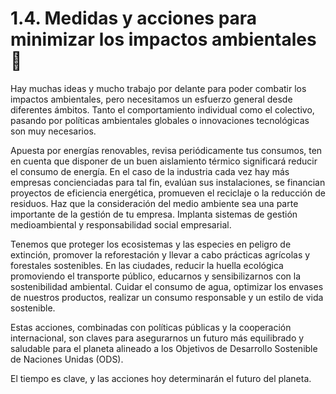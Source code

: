 # 1.4. Medidas y acciones para minimizar los impactos ambientales 📜

Hay muchas ideas y mucho trabajo por delante para poder combatir los impactos ambientales, pero necesitamos un esfuerzo general desde diferentes ámbitos. Tanto el comportamiento individual como el colectivo, pasando por políticas ambientales globales o innovaciones tecnológicas son muy necesarios. 

Apuesta por energías renovables, revisa periódicamente tus consumos, ten en cuenta que disponer de un buen aislamiento térmico significará reducir el consumo de energía. 
En el caso de la industria cada vez hay más empresas concienciadas para tal fin, evalúan sus instalaciones, se financian proyectos de eficiencia energética, promueven el reciclaje o la reducción de residuos. Haz que la consideración del medio ambiente sea una parte importante de la gestión de tu empresa. Implanta sistemas de gestión medioambiental y responsabilidad social empresarial.

Tenemos que proteger los ecosistemas y las especies en peligro de extinción, promover la reforestación y llevar a cabo prácticas agrícolas y forestales sostenibles. En las ciudades, reducir la huella ecológica promoviendo el transporte público, educarnos y sensibilizarnos con la sostenibilidad ambiental. Cuidar el consumo de agua, optimizar los envases de nuestros productos, realizar un consumo responsable y un estilo de vida sostenible.

Estas acciones, combinadas con políticas públicas y la cooperación internacional, son claves para asegurarnos un futuro más equilibrado y saludable para el planeta alineado a los Objetivos de Desarrollo Sostenible de Naciones Unidas (ODS).

El tiempo es clave, y las acciones hoy determinarán el futuro del planeta.
